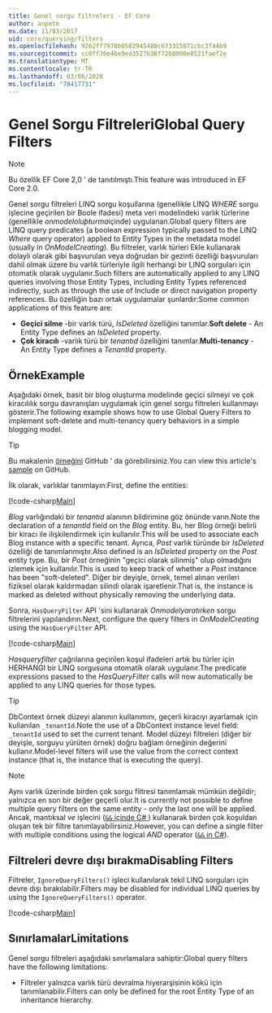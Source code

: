```yaml
---
title: Genel sorgu filtreleri - EF Core
author: anpete
ms.date: 11/03/2017
uid: core/querying/filters
ms.openlocfilehash: 9262ff7970b0502945480c673315071cbc3f44b9
ms.sourcegitcommit: cc0ff36e46e9ed3527638f7208000e8521faef2e
ms.translationtype: MT
ms.contentlocale: tr-TR
ms.lasthandoff: 03/06/2020
ms.locfileid: "78417731"
---
```

# <a name="global-query-filters"></a><span data-ttu-id="52437-102">Genel Sorgu Filtreleri</span><span class="sxs-lookup"><span data-stu-id="52437-102">Global Query Filters</span></span>

> [!NOTE]
> <span data-ttu-id="52437-103">Bu özellik EF Core 2,0 ' de tanıtılmıştı.</span><span class="sxs-lookup"><span data-stu-id="52437-103">This feature was introduced in EF Core 2.0.</span></span>

<span data-ttu-id="52437-104">Genel sorgu filtreleri LINQ sorgu koşullarına (genellikle LINQ *WHERE* sorgu işlecine geçirilen bir Boole ifadesi) meta veri modelindeki varlık türlerine (genellikle *onmodeloluþturma*içinde) uygulanan.</span><span class="sxs-lookup"><span data-stu-id="52437-104">Global query filters are LINQ query predicates (a boolean expression typically passed to the LINQ *Where* query operator) applied to Entity Types in the metadata model (usually in *OnModelCreating*).</span></span> <span data-ttu-id="52437-105">Bu filtreler, varlık türleri Ekle kullanarak dolaylı olarak gibi başvurulan veya doğrudan bir gezinti özelliği başvuruları dahil olmak üzere bu varlık türleriyle ilgili herhangi bir LINQ sorguları için otomatik olarak uygulanır.</span><span class="sxs-lookup"><span data-stu-id="52437-105">Such filters are automatically applied to any LINQ queries involving those Entity Types, including Entity Types referenced indirectly, such as through the use of Include or direct navigation property references.</span></span> <span data-ttu-id="52437-106">Bu özelliğin bazı ortak uygulamalar şunlardır:</span><span class="sxs-lookup"><span data-stu-id="52437-106">Some common applications of this feature are:</span></span>

* <span data-ttu-id="52437-107">**Geçici silme** -bir varlık türü, *IsDeleted* özelliğini tanımlar.</span><span class="sxs-lookup"><span data-stu-id="52437-107">**Soft delete** - An Entity Type defines an *IsDeleted* property.</span></span>
* <span data-ttu-id="52437-108">**Çok kiracılı** -varlık türü bir *tenantıd* özelliğini tanımlar.</span><span class="sxs-lookup"><span data-stu-id="52437-108">**Multi-tenancy** - An Entity Type defines a *TenantId* property.</span></span>

## <a name="example"></a><span data-ttu-id="52437-109">Örnek</span><span class="sxs-lookup"><span data-stu-id="52437-109">Example</span></span>

<span data-ttu-id="52437-110">Aşağıdaki örnek, basit bir blog oluşturma modelinde geçici silmeyi ve çok kiracılılık sorgu davranışları uygulamak için genel sorgu filtreleri kullanmayı gösterir.</span><span class="sxs-lookup"><span data-stu-id="52437-110">The following example shows how to use Global Query Filters to implement soft-delete and multi-tenancy query behaviors in a simple blogging model.</span></span>

> [!TIP]
> <span data-ttu-id="52437-111">Bu makalenin [örneğini](https://github.com/dotnet/EntityFramework.Docs/tree/master/samples/core/QueryFilters) GitHub ' da görebilirsiniz.</span><span class="sxs-lookup"><span data-stu-id="52437-111">You can view this article's [sample](https://github.com/dotnet/EntityFramework.Docs/tree/master/samples/core/QueryFilters) on GitHub.</span></span>

<span data-ttu-id="52437-112">İlk olarak, varlıklar tanımlayın:</span><span class="sxs-lookup"><span data-stu-id="52437-112">First, define the entities:</span></span>

[!code-csharp[Main](../../../samples/core/QueryFilters/Program.cs#Entities)]

<span data-ttu-id="52437-113">_Blog_ varlığındaki bir _tenantıd_ alanının bildirimine göz önünde varın.</span><span class="sxs-lookup"><span data-stu-id="52437-113">Note the declaration of a _tenantId_ field on the _Blog_ entity.</span></span> <span data-ttu-id="52437-114">Bu, her Blog örneği belirli bir kiracı ile ilişkilendirmek için kullanılır.</span><span class="sxs-lookup"><span data-stu-id="52437-114">This will be used to associate each Blog instance with a specific tenant.</span></span> <span data-ttu-id="52437-115">Ayrıca, _Post_ varlık türünde bir _IsDeleted_ özelliği de tanımlanmıştır.</span><span class="sxs-lookup"><span data-stu-id="52437-115">Also defined is an _IsDeleted_ property on the _Post_ entity type.</span></span> <span data-ttu-id="52437-116">Bu, bir _Post_ örneğinin "geçici olarak silinmiş" olup olmadığını izlemek için kullanılır.</span><span class="sxs-lookup"><span data-stu-id="52437-116">This is used to keep track of whether a _Post_ instance has been "soft-deleted".</span></span> <span data-ttu-id="52437-117">Diğer bir deyişle, örnek, temel alınan verileri fiziksel olarak kaldırmadan silindi olarak işaretlenir.</span><span class="sxs-lookup"><span data-stu-id="52437-117">That is, the instance is marked as deleted without physically removing the underlying data.</span></span>

<span data-ttu-id="52437-118">Sonra, `HasQueryFilter` API 'sini kullanarak _Onmodelyaratırken_ sorgu filtrelerini yapılandırın.</span><span class="sxs-lookup"><span data-stu-id="52437-118">Next, configure the query filters in _OnModelCreating_ using the `HasQueryFilter` API.</span></span>

[!code-csharp[Main](../../../samples/core/QueryFilters/Program.cs#Configuration)]

<span data-ttu-id="52437-119">_Hasqueryfilter_ çağrılarına geçirilen koşul ifadeleri artık bu türler için HERHANGI bir LINQ sorgusuna otomatik olarak uygulanır.</span><span class="sxs-lookup"><span data-stu-id="52437-119">The predicate expressions passed to the _HasQueryFilter_ calls will now automatically be applied to any LINQ queries for those types.</span></span>

> [!TIP]
> <span data-ttu-id="52437-120">DbContext örnek düzeyi alanının kullanımını, geçerli kiracıyı ayarlamak için kullanılan `_tenantId`.</span><span class="sxs-lookup"><span data-stu-id="52437-120">Note the use of a DbContext instance level field: `_tenantId` used to set the current tenant.</span></span> <span data-ttu-id="52437-121">Model düzeyi filtreleri (diğer bir deyişle, sorguyu yürüten örnek) doğru bağlam örneğinin değerini kullanır.</span><span class="sxs-lookup"><span data-stu-id="52437-121">Model-level filters will use the value from the correct context instance (that is, the instance that is executing the query).</span></span>

> [!NOTE]
> <span data-ttu-id="52437-122">Aynı varlık üzerinde birden çok sorgu filtresi tanımlamak mümkün değildir; yalnızca en son bir değer geçerli olur.</span><span class="sxs-lookup"><span data-stu-id="52437-122">It is currently not possible to define multiple query filters on the same entity - only the last one will be applied.</span></span> <span data-ttu-id="52437-123">Ancak, mantıksal _ve_ işlecini ([`&&` içinde C# ](https://docs.microsoft.com/dotnet/csharp/language-reference/operators/boolean-logical-operators#conditional-logical-and-operator-)) kullanarak birden çok koşuldan oluşan tek bir filtre tanımlayabilirsiniz.</span><span class="sxs-lookup"><span data-stu-id="52437-123">However, you can define a single filter with multiple conditions using the logical _AND_ operator ([`&&` in C#](https://docs.microsoft.com/dotnet/csharp/language-reference/operators/boolean-logical-operators#conditional-logical-and-operator-)).</span></span>

## <a name="disabling-filters"></a><span data-ttu-id="52437-124">Filtreleri devre dışı bırakma</span><span class="sxs-lookup"><span data-stu-id="52437-124">Disabling Filters</span></span>

<span data-ttu-id="52437-125">Filtreler, `IgnoreQueryFilters()` işleci kullanılarak tekil LINQ sorguları için devre dışı bırakılabilir.</span><span class="sxs-lookup"><span data-stu-id="52437-125">Filters may be disabled for individual LINQ queries by using the `IgnoreQueryFilters()` operator.</span></span>

[!code-csharp[Main](../../../samples/core/QueryFilters/Program.cs#IgnoreFilters)]

## <a name="limitations"></a><span data-ttu-id="52437-126">Sınırlamalar</span><span class="sxs-lookup"><span data-stu-id="52437-126">Limitations</span></span>

<span data-ttu-id="52437-127">Genel sorgu filtreleri aşağıdaki sınırlamalara sahiptir:</span><span class="sxs-lookup"><span data-stu-id="52437-127">Global query filters have the following limitations:</span></span>

* <span data-ttu-id="52437-128">Filtreler yalnızca varlık türü devralma hiyerarşisinin kökü için tanımlanabilir.</span><span class="sxs-lookup"><span data-stu-id="52437-128">Filters can only be defined for the root Entity Type of an inheritance hierarchy.</span></span>
